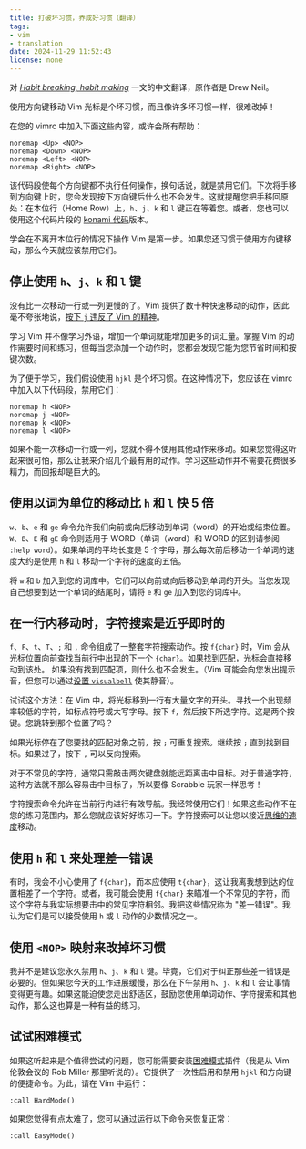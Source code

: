 ```yaml
---
title: 打破坏习惯，养成好习惯（翻译）
tags:
- vim
- translation
date: 2024-11-29 11:52:43
license: none
---
```


对 _[Habit breaking, habit making](http://vimcasts.org/blog/2013/02/habit-breaking-habit-making/)_ 一文的中文翻译，原作者是 Drew Neil。

<!--more-->

使用方向键移动 Vim 光标是个坏习惯，而且像许多坏习惯一样，很难改掉！

在您的 vimrc 中加入下面这些内容，或许会所有帮助：

```vim
noremap <Up> <NOP>
noremap <Down> <NOP>
noremap <Left> <NOP>
noremap <Right> <NOP>
```

该代码段使每个方向键都不执行任何操作，换句话说，就是禁用它们。下次将手移到方向键上时，您会发现按下方向键后什么也不会发生。这就提醒您把手移回原处：在本位行（Home Row）上，`h`、`j`、`k` 和 `l` 键正在等着您。或者，您也可以使用这个代码片段的 [konami 代码](http://www.tylercipriani.com/vim.html)版本。

学会在不离开本位行的情况下操作 Vim 是第一步。如果您还习惯于使用方向键移动，那么今天就应该禁用它们。

## 停止使用 `h`、`j`、`k` 和 `l` 键

没有比一次移动一行或一列更慢的了。Vim 提供了数十种快速移动的动作，因此毫不夸张地说，[按下 `j` 违反了 Vim 的精神](http://vimuniversity.com/samples/jumping-long-distances)。

学习 Vim 并不像学习外语，增加一个单词就能增加更多的词汇量。掌握 Vim 的动作需要时间和练习，但每当您添加一个动作时，您都会发现它能为您节省时间和按键次数。

为了便于学习，我们假设使用 `hjkl` 是个坏习惯。在这种情况下，您应该在 vimrc 中加入以下代码段，禁用它们：

```vim
noremap h <NOP>
noremap j <NOP>
noremap k <NOP>
noremap l <NOP>
```

如果不能一次移动一行或一列，您就不得不使用其他动作来移动。如果您觉得这听起来很可怕，那么让我来介绍几个最有用的动作。学习这些动作并不需要花费很多精力，而回报却是巨大的。

## 使用以词为单位的移动比 `h` 和 `l` 快 5 倍

`w`、`b`、`e` 和 `ge` 命令允许我们向前或向后移动到单词（word）的开始或结束位置。`W`、`B`、`E` 和 `gE` 命令则适用于 WORD（单词（word）和 WORD 的区别请参阅 `:help word`）。如果单词的平均长度是 5 个字母，那么每次前后移动一个单词的速度大约是使用 `h` 和 `l` 移动一个字符的速度的五倍。

将 `w` 和 `b` 加入到您的词库中。它们可以向前或向后移动到单词的开头。当您发现自己想要到达一个单词的结尾时，请将 `e` 和 `ge` 加入到您的词库中。

## 在一行内移动时，字符搜索是近乎即时的

`f`、`F`、`t`、`T`、`;` 和 `,` 命令组成了一整套字符搜索动作。按 `f{char}` 时，Vim 会从光标位置向前查找当前行中出现的下一个 `{char}`。如果找到匹配，光标会直接移动到该处。 如果没有找到匹配项，则什么也不会发生。（Vim 可能会向您发出提示音，但您可以通过[设置 `visualbell`](http://vimdoc.sourceforge.net/htmldoc/options.html#&#x27;vb&#x27;) 使其静音）。

试试这个方法：在 Vim 中，将光标移到一行有大量文字的开头。寻找一个出现频率较低的字符，如标点符号或大写字母。按下 `f`，然后按下所选字符。这是两个按键。您跳转到那个位置了吗？

如果光标停在了您要找的匹配对象之前，按 `;` 可重复搜索。继续按 `;` 直到找到目标。如果过了，按下 `,` 可以反向搜索。

对于不常见的字符，通常只需敲击两次键盘就能远距离击中目标。对于普通字符，这种方法就不那么容易击中目标了，所以要像 Scrabble 玩家一样思考！

字符搜索命令允许在当前行内进行有效导航。我经常使用它们！如果这些动作不在您的练习范围内，那么您就应该好好练习一下。字符搜索可以让您以接近[思维的速度](http://vimeo.com/53144573)移动。

## 使用 `h` 和 `l` 来处理差一错误

有时，我会不小心使用了 `f{char}`，而本应使用 `t{char}`，这让我离我想到达的位置相差了一个字符。或者，我可能会使用 `f{char}` 来瞄准一个不常见的字符，而这个字符与我实际想要击中的常见字符相邻。我把这些情况称为 "差一错误"。我认为它们是可以接受使用 `h` 或 `l` 动作的少数情况之一。

## 使用 `<NOP>` 映射来改掉坏习惯

我并不是建议您永久禁用 `h`、`j`、`k` 和 `l` 键。毕竟，它们对于纠正那些差一错误是必要的。但如果您今天的工作进展缓慢，那么在下午禁用 `h`、`j`、`k` 和 `l` 会让事情变得更有趣。如果这能迫使您走出舒适区，鼓励您使用单词动作、字符搜索和其他动作，那么这也算是一种有益的练习。

## 试试困难模式

如果这听起来是个值得尝试的问题，您可能需要安装[困难模式](https://github.com/wikitopian/hardmode)插件（我是从 Vim 伦敦会议的 Rob Miller 那里听说的）。它提供了一次性启用和禁用 `hjkl` 和方向键的便捷命令。为此，请在 Vim 中运行：

```vim
:call HardMode()
```

如果您觉得有点太难了，您可以通过运行以下命令来恢复正常：

```vim
:call EasyMode()
```
